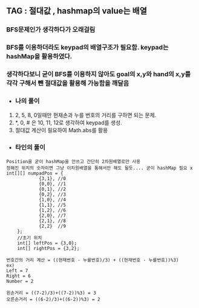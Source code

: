 # 

## TAG : 절대값 , hashmap의 value는 배열


### BFS문제인가 생각하다가 오래걸림

### BFS를 이용하더라도 keypad의 배열구조가 필요함. keypad는 hashMap을 활용하였다.

### 생각하다보니 굳이 BFS를 이용하지 않아도 goal의 x,y와 hand의 x,y를 각각 구해서 뺀 절대값을 활용해 가능함을 깨달음

- 
  ### 나의 풀이 

1. 2, 5, 8, 0일때만 현재손과 누를 번호의 거리를 구하면 되는 문제.
2. *, 0, # 은 10, 11, 12로 생각하여 keypad를 생성. 
3. 절대값 계산이 필요하여 Math.abs를 활용

- 
  ### 타인의 풀이

```
Position을 굳이 hashMap을 안쓰고 간단히 2차원배열로만 사용
정해진 위치의 숫자이면 그냥 이차원배열을 통해서만 해도 될듯.... 굳이 hashMap 필요 x
int[][] numpadPos = {
            {3,1}, //0
            {0,0}, //1
            {0,1}, //2
            {0,2}, //3
            {1,0}, //4
            {1,1}, //5
            {1,2}, //6
            {2,0}, //7
            {2,1}, //8
            {2,2}  //9
    };
    //초기 위치
    int[] leftPos = {3,0};
    int[] rightPos = {3,2};	
```

```
번호간의 거리 계산 = ((현재번호 - 누를번호)/3) + ((현재번호 - 누를번호))%3)
ex)
Left = 7
Right = 6
Number = 2

왼손거리 = ((7-2)/3)+((7-2))%3) = 3
오른손거리 = ((6-2)/3)+((6-2))%3) = 2
```

